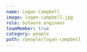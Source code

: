 ```yaml
---
name: Logan Campbell
image: logan-campbell.jpg
role: Sofware engineer
teamMember: true
category: people
path: /people/logan-campbell
---
```


